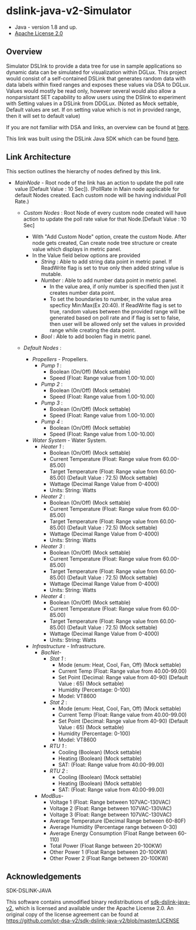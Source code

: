 # dslink-java-v2-Simulator

* Java - version 1.8 and up.
* [Apache License 2.0](http://www.apache.org/licenses/LICENSE-2.0)


## Overview

Simulator DSLInk to provide a data tree for use in sample applications so dynamic data can be
simulated for visualization within DGLux. This project would consist of a self-contained DSLink
that generates random data with data labels within fixed ranges and exposes these values via
DSA to DGLux. Values would mostly be read only, however several would also allow a nonparsistant
SET capability to allow users using the DSlink to experiment with Setting values in a
DSLink from DDGLux. (Noted as Mock settable, Default values are set. If on setting value which is
not in provided range, then it will set to default value)

If you are not familiar with DSA and links, an overview can be found at
[here](http://iot-dsa.org/get-started/how-dsa-works).

This link was built using the DSLink Java SDK which can be found
[here](https://github.com/iot-dsa-v2/sdk-dslink-java-v2).


## Link Architecture

This section outlines the hierarchy of nodes defined by this link.

- _MainNode_ - Root node of the link has an action to update the poll rate value [Default Value : 10 Sec]). (PollRate in Main node applicable for default Nodes created. Each custom node will be having individual Poll Rate.)

  - _Custom Nodes_ : Root Node of every custom node created will have action to update the poll rate value for that Node.[Default Value : 10 Sec]
    - With "Add Custom Node" option, create the custom Node. After node gets created, Can create node tree structure or create value which displays in metric panel.
    - In the Value field below options are provided
      - _String_ : Able to add string data point in metric panel. If ReadWrite flag is set to true only then added string value is mutable.
      - _Number_ : Able to add number data point in metric panel.
        - In the value area, if only number is specified then just it creates number data point.
        - To set the boundaries to number, in the value area specficy Min:Max(Ex 20:40). If ReadWrite flag is set to true, random values between the provided range will be generated based on poll rate and if flag is set to false, then user will be allowed only set the values in provided range while creating the data point.
      - _Bool_ : Able to add boolen flag in metric panel.
        
  - _Default Nodes_ :
    - _Propellers_ - Propellers.
      - _Pump 1_ :
          - Boolean (On/Off) (Mock settable)
          - Speed (Float: Range value from 1.00-10.00)
       - _Pump 2_ :
          - Boolean (On/Off) (Mock settable)
          - Speed (Float: Range value from 1.00-10.00)
       - _Pump 3_ :
          - Boolean (On/Off) (Mock settable)
          - Speed (Float: Range value from 1.00-10.00)
       - _Pump 4_ :
          - Boolean (On/Off) (Mock settable)
          - Speed (Float: Range value from 1.00-10.00)
    - _Water System_ - Water System.
       - _Heater 1_ :
          - Boolean (On/Off) (Mock settable)
          - Current Temperature (Float: Range value from 60.00-85.00)
          - Target Temperature (Float: Range value from 60.00-85.00) (Default Value : 72.5) (Mock settable)
          - Wattage (Decimal Range Value from 0-4000)
          - Units: String: Watts
      - _Heater 2_ :
          - Boolean (On/Off) (Mock settable)
          - Current Temperature (Float: Range value from 60.00-85.00)
          - Target Temperature (Float: Range value from 60.00-85.00) (Default Value : 72.5) (Mock settable)
          - Wattage (Decimal Range Value from 0-4000)
          - Units: String: Watts
       - _Heater 3_ :
          - Boolean (On/Off) (Mock settable)
          - Current Temperature (Float: Range value from 60.00-85.00)
          - Target Temperature (Float: Range value from 60.00-85.00) (Default Value : 72.5) (Mock settable)
          - Wattage (Decimal Range Value from 0-4000)
          - Units: String: Watts
      - _Heater 4_ :
          - Boolean (On/Off) (Mock settable)
          - Current Temperature (Float: Range value from 60.00-85.00)
          - Target Temperature (Float: Range value from 60.00-85.00) (Default Value : 72.5) (Mock settable)
          - Wattage (Decimal Range Value from 0-4000)
          - Units: String: Watts
    - _Infrastructure_ - Infrastructure.
      - _BacNet_-
          - _Stat 1_ :
              - Mode (enum: Heat, Cool, Fan, Off) (Mock settable)
              - Current Temp (Float: Range value from 40.00-99.00)
              - Set Point (Decimal: Range value from 40-90) (Default Value : 65) (Mock settable)
              - Humidity (Percentage: 0-100)
              - Model: VT8600
          - _Stat 2_ :
              - Mode (enum: Heat, Cool, Fan, Off) (Mock settable)
              - Current Temp (Float: Range value from 40.00-99.00)
              - Set Point (Decimal: Range value from 40-90) (Default Value : 65) (Mock settable)
              - Humidity (Percentage: 0-100)
              - Model: VT8600
          - _RTU 1_ :
              - Cooling (Boolean) (Mock settable)
              - Heating (Boolean) (Mock settable)
              - SAT: (Float: Range value from 40.00-99.00)
          - _RTU 2_ :
              - Cooling (Boolean) (Mock settable)
              - Heating (Boolean) (Mock settable)
              - SAT: (Float: Range value from 40.00-99.00)
      - _ModBus_-
          - Voltage 1 (Float: Range between 107VAC-130VAC)
          - Voltage 2 (Float: Range between 107VAC-130VAC)
          - Voltage 3 (Float: Range between 107VAC-130VAC)
          - Average Temperature (Decimal Range between 60-80F)
          - Average Humidity (Percentage range between 0-30)
          - Average Energy Consumption (Float Range between 60-110)
          - Total Power (Float Range between 20-100KW)
          - Other Power 1 (Float Range between 20-100KW)
          - Other Power 2 (Float Range between 20-100KW)

## Acknowledgements

SDK-DSLINK-JAVA

This software contains unmodified binary redistributions of 
[sdk-dslink-java-v2](https://github.com/iot-dsa-v2/sdk-dslink-java-v2), which is licensed 
and available under the Apache License 2.0. An original copy of the license agreement can be found 
at https://github.com/iot-dsa-v2/sdk-dslink-java-v2/blob/master/LICENSE

